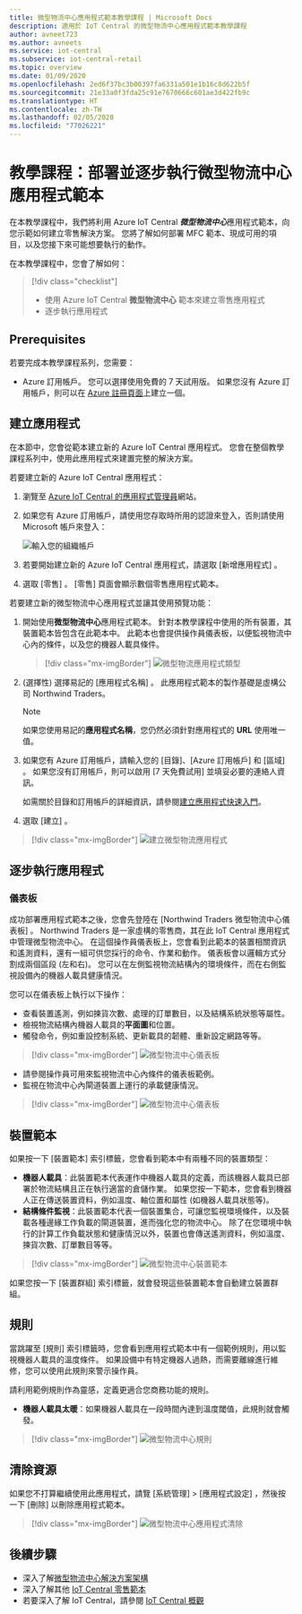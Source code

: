 ```yaml
---
title: 微型物流中心應用程式範本教學課程 | Microsoft Docs
description: 適用於 IoT Central 的微型物流中心應用程式範本教學課程
author: avneet723
ms.author: avneets
ms.service: iot-central
ms.subservice: iot-central-retail
ms.topic: overview
ms.date: 01/09/2020
ms.openlocfilehash: 2ed6f37bc3b00397fa6331a501e1b16c8d622b5f
ms.sourcegitcommit: 21e33a0f3fda25c91e7670666c601ae3d422fb9c
ms.translationtype: HT
ms.contentlocale: zh-TW
ms.lasthandoff: 02/05/2020
ms.locfileid: "77026221"
---
```

# <a name="tutorial-deploy-and-walk-through-a-micro-fulfillment-center-application-template"></a>教學課程：部署並逐步執行微型物流中心應用程式範本

在本教學課程中，我們將利用 Azure IoT Central ***微型物流中心***應用程式範本，向您示範如何建立零售解決方案。 您將了解如何部署 MFC 範本、現成可用的項目，以及您接下來可能想要執行的動作。

在本教學課程中，您會了解如何： 
> [!div class="checklist"]
> * 使用 Azure IoT Central **微型物流中心** 範本來建立零售應用程式
> * 逐步執行應用程式 

## <a name="prerequisites"></a>Prerequisites
若要完成本教學課程系列，您需要：
* Azure 訂用帳戶。 您可以選擇使用免費的 7 天試用版。 如果您沒有 Azure 訂用帳戶，則可以在 [Azure 註冊頁面](https://aka.ms/createazuresubscription)上建立一個。

## <a name="create-an-application"></a>建立應用程式 
在本節中，您會從範本建立新的 Azure IoT Central 應用程式。 您會在整個教學課程系列中，使用此應用程式來建置完整的解決方案。

若要建立新的 Azure IoT Central 應用程式：

1. 瀏覽至 [Azure IoT Central 的應用程式管理員](https://aka.ms/iotcentral)網站。
1. 如果您有 Azure 訂用帳戶，請使用您存取時所用的認證來登入，否則請使用 Microsoft 帳戶來登入：

   ![輸入您的組織帳戶](./media/tutorial-in-store-analytics-create-app-pnp/sign-in.png)

1. 若要開始建立新的 Azure IoT Central 應用程式，請選取 [新增應用程式]  。

1. 選取 [零售]  。  [零售] 頁面會顯示數個零售應用程式範本。

若要建立新的微型物流中心應用程式並讓其使用預覽功能：  
1. 開始使用**微型物流中心**應用程式範本。 針對本教學課程中使用的所有裝置，其裝置範本皆包含在此範本中。 此範本也會提供操作員儀表板，以便監視物流中心內的條件，以及您的機器人載具條件。 

    > [!div class="mx-imgBorder"]
    > ![微型物流應用程式類型](./media/tutorial-micro-fulfillment-center-app-pnp/iotc-retail-homepage-mfc.png)
    
1. (選擇性) 選擇易記的 [應用程式名稱]  。  此應用程式範本的製作基礎是虛構公司 Northwind Traders。 

    > [!NOTE]
    > 如果您使用易記的**應用程式名稱**，您仍然必須針對應用程式的 **URL** 使用唯一值。

1. 如果您有 Azure 訂用帳戶，請輸入您的 [目錄]、[Azure 訂用帳戶] 和 [區域]  。 如果您沒有訂用帳戶，則可以啟用 [7 天免費試用]  並填妥必要的連絡人資訊。  

    如需關於目錄和訂用帳戶的詳細資訊，請參閱[建立應用程式快速入門](../preview/quick-deploy-iot-central.md)。

1. 選取 [建立]  。

> [!div class="mx-imgBorder"]
> ![建立微型物流應用程式](./media/tutorial-micro-fulfillment-center-app-pnp/iotc-retail-create-app-mfc.png)

## <a name="walk-through-the-application"></a>逐步執行應用程式 

### <a name="dashboard"></a>儀表板 

成功部署應用程式範本之後，您會先登陸在 [Northwind Traders 微型物流中心儀表板]  。 Northwind Traders 是一家虛構的零售商，其在此 IoT Central 應用程式中管理微型物流中心。 在這個操作員儀表板上，您會看到此範本的裝置相關資訊和遙測資料，還有一組可供您採行的命令、作業和動作。 儀表板會以邏輯方式分割成兩個區段 (左和右)。 您可以在左側監視物流結構內的環境條件，而在右側監視設備內的機器人載具健康情況。  

您可以在儀表板上執行以下操作：
   * 查看裝置遙測，例如揀貨次數、處理的訂單數目，以及結構系統狀態等屬性。  
   * 檢視物流結構內機器人載具的**平面圖**和位置。
   * 觸發命令，例如重設控制系統、更新載具的韌體、重新設定網路等等。

> [!div class="mx-imgBorder"]
> ![微型物流中心儀表板](./media/tutorial-micro-fulfillment-center-app-pnp/mfc-dashboard1.png)
   * 請參閱操作員可用來監視物流中心內條件的儀表板範例。 
   * 監視在物流中心內閘道裝置上運行的承載健康情況。    

> [!div class="mx-imgBorder"]
> ![微型物流中心儀表板](./media/tutorial-micro-fulfillment-center-app-pnp/mfc-dashboard2.png)

## <a name="device-template"></a>裝置範本
如果按一下 [裝置範本] 索引標籤，您會看到範本中有兩種不同的裝置類型： 
   * **機器人載具**：此裝置範本代表運作中機器人載具的定義，而該機器人載具已部署於物流結構且正在執行適當的倉儲作業。 如果您按一下範本，您會看到機器人正在傳送裝置資料，例如溫度、軸位置和屬性 (如機器人載具狀態等)。 
   * **結構條件監視**：此裝置範本代表一個裝置集合，可讓您監視環境條件，以及裝載各種邊緣工作負載的閘道裝置，進而強化您的物流中心。 除了在您環境中執行的計算工作負載狀態和健康情況以外，裝置也會傳送遙測資料，例如溫度、揀貨次數、訂單數目等等。 

> [!div class="mx-imgBorder"]
> ![微型物流中心裝置範本](./media/tutorial-micro-fulfillment-center-app-pnp/device-templates.png)

如果您按一下 [裝置群組] 索引標籤，就會發現這些裝置範本會自動建立裝置群組。

## <a name="rules"></a>規則
當跳躍至 [規則] 索引標籤時，您會看到應用程式範本中有一個範例規則，用以監視機器人載具的溫度條件。 如果設備中有特定機器人過熱，而需要離線進行維修，您可以使用此規則來警示操作員。 

請利用範例規則作為靈感，定義更適合您商務功能的規則。

   - **機器人載具太暖**：如果機器人載具在一段時間內達到溫度閾值，此規則就會觸發。 

> [!div class="mx-imgBorder"]
> ![微型物流中心規則](./media/tutorial-micro-fulfillment-center-app-pnp/rules.png)

## <a name="clean-up-resources"></a>清除資源

如果您不打算繼續使用此應用程式，請覽 [系統管理]   > [應用程式設定]  ，然後按一下 [刪除]  以刪除應用程式範本。

> [!div class="mx-imgBorder"]
> ![微型物流中心應用程式清除](./media/tutorial-micro-fulfillment-center-app-pnp/delete.png)

## <a name="next-steps"></a>後續步驟
* 深入了解[微型物流中心解決方案架構](./architecture-micro-fulfillment-center-pnp.md)
* 深入了解其他 [IoT Central 零售範本](./overview-iot-central-retail-pnp.md)
* 若要深入了解 IoT Central，請參閱 [IoT Central 概觀](../preview/overview-iot-central.md)